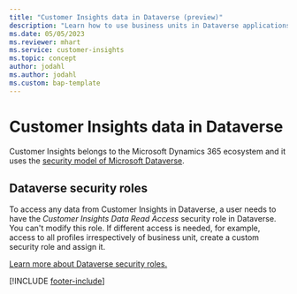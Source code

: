 ```yaml
---
title: "Customer Insights data in Dataverse (preview)"
description: "Learn how to use business units in Dataverse applications to separate data."
ms.date: 05/05/2023
ms.reviewer: mhart
ms.service: customer-insights
ms.topic: concept
author: jodahl
ms.author: jodahl
ms.custom: bap-template
---
```


# Customer Insights data in Dataverse

Customer Insights belongs to the Microsoft Dynamics 365 ecosystem and it uses the [security model of Microsoft Dataverse](/power-platform/admin/wp-security-cds).

## Dataverse security roles

To access any data from Customer Insights in Dataverse, a user needs to have the *Customer Insights Data Read Access* security role in Dataverse. You can't modify this role. If different access is needed, for example, access to all profiles irrespectively of business unit, create a custom security role and assign it.

[Learn more about Dataverse security roles.](/power-platform/admin/database-security)

[!INCLUDE [footer-include](includes/footer-banner.md)]
